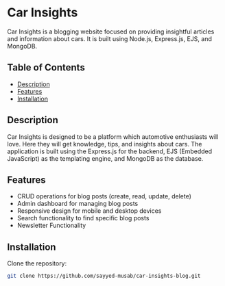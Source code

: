 # Car Insights

Car Insights is a blogging website focused on providing insightful articles and information about cars. It is built using Node.js, Express.js, EJS, and MongoDB.

## Table of Contents

- [Description](#description)
- [Features](#features)
- [Installation](#installation)
<!-- - [Usage](#usage)
- [Dependencies](#dependencies)
- [Contributing](#contributing)
- [License](#license) -->

## Description

Car Insights is designed to be a platform which automotive enthusiasts will love. Here they will get knowledge, tips, and insights about cars. The application is built using the Express.js for the backend, EJS (Embedded JavaScript) as the templating engine, and MongoDB as the database.

## Features

- CRUD operations for blog posts (create, read, update, delete)
- Admin dashboard for managing blog posts
- Responsive design for mobile and desktop devices
- Search functionality to find specific blog posts
- Newsletter Functionality

## Installation

Clone the repository:

```bash
git clone https://github.com/sayyed-musab/car-insights-blog.git
```

